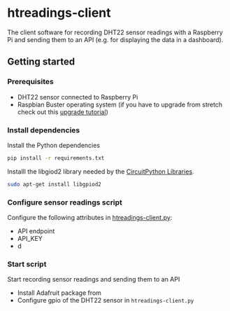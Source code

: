 # htreadings-client
The client software for recording DHT22 sensor readings with a Raspberry Pi and sending them to an API (e.g. for displaying the data in a dashboard).

## Getting started

### Prerequisites
- DHT22 sensor connected to Raspberry Pi
- Raspbian Buster operating system (if you have to upgrade from stretch check out this [upgrade tutorial](https://pimylifeup.com/upgrade-raspbian-stretch-to-raspbian-buster))

### Install dependencies

Install the Python dependencies
```bash
pip install -r requirements.txt
```

Installl the libgiod2 library needed by the [CircuitPython Libraries](https://learn.adafruit.com/dht-humidity-sensing-on-raspberry-pi-with-gdocs-logging/python-setup).
```bash
sudo apt-get install libgpiod2
```

### Configure sensor readings script
Configure the following attributes in [htreadings-client.py](htreadings-client.py):
- API endpoint
- API_KEY
- d

### Start script
Start recording sensor readings and sending them to an API

- Install Adafruit package from 
- Configure gpio of the DHT22 sensor in `htreadings-client.py`


```bash
```